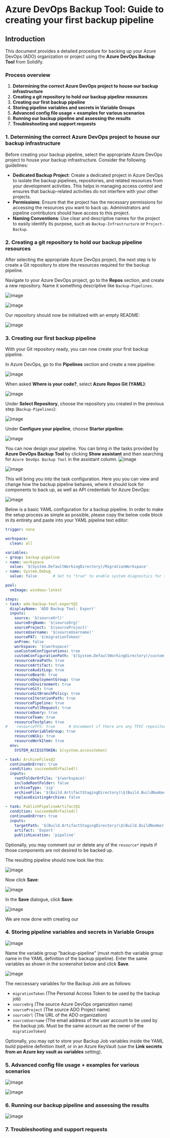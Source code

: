 # Azure DevOps Backup Tool: Guide to creating your first backup pipeline

## Introduction

This document provides a detailed procedure for backing up your Azure DevOps (ADO) organization or project using the **Azure DevOps Backup Tool** from Solidify.

### Process overview

1. **Determining the correct Azure DevOps project to house our backup infrastructure**
1. **Creating a git repository to hold our backup pipeline resources**
1. **Creating our first backup pipeline**
1. **Storing pipeline variables and secrets in Variable Groups**
1. **Advanced config file usage + examples for various scenarios**
1. **Running our backup pipeline and assessing the results**
1. **Troubleshooting and support requests**

### 1. Determining the correct Azure DevOps project to house our backup infrastructure

Before creating your backup pipeline, select the appropriate Azure DevOps project to house your backup infrastructure. Consider the following guidelines:

- **Dedicated Backup Project**: Create a dedicated project in Azure DevOps to isolate the backup pipelines, repositories, and related resources from your development activities. This helps in managing access control and ensures that backup-related activities do not interfere with your other projects.
- **Permissions**: Ensure that the project has the necessary permissions for accessing the resources you want to back up. Administrators and pipeline contributors should have access to this project.
- **Naming Conventions**: Use clear and descriptive names for the project to easily identify its purpose, such as `Backup-Infrastructure` or `Project-Backup`.

### 2. Creating a git repository to hold our backup pipeline resources

After selecting the appropriate Azure DevOps project, the next step is to create a Git repository to store the resources required for the backup pipeline.

Navigate to your Azure DevOps project, go to the **Repos** section, and create a new repository. Name it something descriptive like `Backup-Pipelines`.

![image](https://github.com/user-attachments/assets/5d9e1472-41eb-4201-a661-e65f878b63df)

![image](https://github.com/user-attachments/assets/18c00353-8b7f-403c-ac8a-9c7e48fe7ae8)

Our repository should now be initialized with an empty README:

![image](https://github.com/user-attachments/assets/d6e6aef2-62d5-4c0c-bd77-3ee321d3b738)

### 3. Creating our first backup pipeline

With your Git repository ready, you can now create your first backup pipeline.

In Azure DevOps, go to the **Pipelines** section and create a new pipeline:

![image](https://github.com/user-attachments/assets/c0b44c64-74d4-4bdd-97b9-9dc6484cd133)

When asked **Where is your code?**, select **Azure Repos Git (YAML)**:

![image](https://github.com/user-attachments/assets/d2dcebde-6a7f-415b-ace4-dae733991870)

Under **Select Repository**, choose the repository you created in the previous step (`Backup-Pipelines`):

![image](https://github.com/user-attachments/assets/612a9c85-7c83-48c7-97ec-ba862b2464b1)

Under **Configure your pipeline**, choose **Starter pipeline**:

![image](https://github.com/user-attachments/assets/b5c11231-8469-4410-a215-0e2836e45d60)

You can now design your pipeline. You can bring in the tasks provided by **Azure DevOps Backup Tool** by clicking **Show assistant** and then searching for `Azure DevOps Backup Tool` in the assistant column.
![image](https://github.com/user-attachments/assets/833e5276-92b2-4700-b082-158bde1923fd)

![image](https://github.com/user-attachments/assets/146a849d-5542-454c-89bc-77a130056677)

This will bring you into the task configuration. Here you you can view and change how the backup pipeline behaves, where it should look for components to back up, as well as API credentials for Azure DevOps:

![image](https://github.com/user-attachments/assets/34e41969-f363-40bc-8c87-10a6f8bd2326)

Below is a basic YAML configuration for a backup pipeline. In order to make the setup process as simple as possible, please copy the below code block in its entirety and paste into your YAML pipeline text editor:

```yaml
trigger: none

workspace:
  clean: all

variables:
- group: backup-pipeline
- name: workspace
  value: '$(System.DefaultWorkingDirectory)/MigrationWorkspace'
- name: System.Debug
  value: false       # Set to "true" to enable system diagnostics for troubleshooting or support requests

pool:
  vmImage: windows-latest

steps:
- task: ado-backup-tool-export@1
  displayName: 'ADO Backup Tool: Export'
  inputs:
    source: '$(sourceUrl)'
    sourceOrgName: '$(sourceOrg)'
    sourceProject: '$(sourceProject)'
    sourceUsername: '$(sourceUsername)'
    sourcePAT: '$(migrationToken)'
    onPrem: false
    workspace: '$(workspace)'
    useCustomConfigurations: true
    customConfigurationPath: '$(System.DefaultWorkingDirectory)/custom-configs'
    resourceAreaPath: true
    resourceArtifact: true
    resourceAuditLog: true
    resourceBoard: true
    resourceDeploymentGroup: true
    resourceEnvironment: true
    resourceGit: true
    resourceGitBranchPolicy: true
    resourceIterationPath: true
    resourcePipeline: true
    resourcePullRequest: true
    resourceQuery: true
    resourceTeam: true
    resourceTestplan: true
#    resourceTFS: true      # Uncomment if there are any TFVC repositories in the target Project
    resourceVariableGroup: true
    resourceWiki: true
    resourceWorkItem: true
  env:
    SYSTEM_ACCESSTOKEN: $(system.accesstoken)

- task: ArchiveFiles@2
  continueOnError: true
  condition: succeededOrFailed()
  inputs: 
    rootFolderOrFile: '$(workspace)'
    includeRootFolder: false
    archiveType: 'zip'
    archiveFile: '$(Build.ArtifactStagingDirectory)\$(Build.BuildNumber)-export.zip'
    replaceExistingArchive: false
        
- task: PublishPipelineArtifact@1
  condition: succeededOrFailed()
  continueOnError: true
  inputs:
    targetPath: '$(Build.ArtifactStagingDirectory)\$(Build.BuildNumber)-export.zip'
    artifact: 'Export'
    publishLocation: 'pipeline'
```

Optionally, you may comment our or delete any of the `resource*` inputs if those components are not desired to be backed up.

The resulting pipeline should now look like this:

![image](https://github.com/user-attachments/assets/7743b6d6-6c86-4a3f-b6d6-ae4a0402d35c)

Now click **Save**:

![image](https://github.com/user-attachments/assets/033f98d9-08b1-4a2f-af08-a4e96d698c4b)

In the **Save** dialogue, click **Save**:

![image](https://github.com/user-attachments/assets/0b717dc2-6b07-4dd8-b1f1-35470c855e26)

We are now done with creating our 

### 4. Storing pipeline variables and secrets in Variable Groups

![image](https://github.com/user-attachments/assets/693619be-ca39-431a-9624-9b8a69b9ffab)

Name the variable group "backup-pipeline" (must match the variable group name in the YAML definition of the backup pipeline). Enter the same variables as shown in the screenshot below and click **Save**.

![image](https://github.com/user-attachments/assets/f2640a4c-fbe3-441b-a082-2482caf3427a)

The neccessary variables for the Backup Job are as follows:

- `migrationToken` (The Personal Access Token to be used by the backup job)
- `sourceOrg` (The source Azure DevOps organization name)
- `sourceProject` (The source ADO Project name)
- `sourceUrl` (The URL of the ADO organization)
- `sourceUsername` (The email address of the user account to be used by the backup job. Must be the same account as the owner of the `migrationToken`)

Optionally, you may opt to store your Backup Job variables inside the YAML build pipeline definition itself, or in an Azure KeyVault (use the **Link secrets from an Azure key vault as variables** setting).

### 5. Advanced config file usage + examples for various scenarios

![image](https://github.com/user-attachments/assets/446d3000-5527-48eb-beaf-7efbdee2332b)

![image](https://github.com/user-attachments/assets/dec0ee0e-b4bc-47a2-95a5-5deccbf6521c)



### 6. Running our backup pipeline and assessing the results

![image](https://github.com/user-attachments/assets/2051e879-6748-4efe-b99d-0c1e709a273f)


### 7. Troubleshooting and support requests
